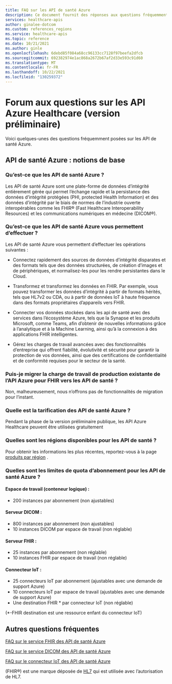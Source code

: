 ```yaml
---
title: FAQ sur les API de santé Azure
description: Ce document fournit des réponses aux questions fréquemment posées sur les API de santé Azure.
services: healthcare-apis
author: ginalee-dotcom
ms.custom: references_regions
ms.service: healthcare-apis
ms.topic: reference
ms.date: 10/21/2021
ms.author: ginle
ms.openlocfilehash: 6debd85f084a68cc96133cc7128f97beefa2dfcb
ms.sourcegitcommit: 692382974e1ac868a2672b67af2d33e593c91d60
ms.translationtype: MT
ms.contentlocale: fr-FR
ms.lasthandoff: 10/22/2021
ms.locfileid: "130259372"
---
```

# <a name="frequently-asked-questions-about-azure-healthcare-apis-preview"></a>Forum aux questions sur les API Azure Healthcare (version préliminaire)

Voici quelques-unes des questions fréquemment posées sur les API de santé Azure.

## <a name="azure-healthcare-apis-the-basics"></a>API de santé Azure : notions de base

### <a name="what-is-the-azure-healthcare-apis"></a>Qu’est-ce que les API de santé Azure ?
Les API de santé Azure sont une plate-forme de données d’intégrité entièrement gérée qui permet l’échange rapide et la persistance des données d’intégrité protégées (PHI, protected Health Information) et des données d’intégrité par le biais de normes de l’industrie ouverte interopérables comme les FHIR® (Fast Healthcare Interoperability Resources) et les communications numériques en médecine (DICOM®).

### <a name="what-do-the-azure-healthcare-apis-enable-you-to-do"></a>Qu’est-ce que les API de santé Azure vous permettent d’effectuer ?
Les API de santé Azure vous permettent d’effectuer les opérations suivantes : 

* Connectez rapidement des sources de données d’intégrité disparates et des formats tels que des données structurées, de création d’images et de périphériques, et normalisez-les pour les rendre persistantes dans le Cloud.

* Transformez et transformez les données en FHIR. Par exemple, vous pouvez transformer les données d’intégrité à partir de formats hérités, tels que HL7v2 ou CDA, ou à partir de données IoT à haute fréquence dans des formats propriétaires d’appareils vers FHIR.

* Connecter vos données stockées dans les api de santé avec des services dans l’écosystème Azure, tels que la Synapse et les produits Microsoft, comme Teams, afin d’obtenir de nouvelles informations grâce à l’analytique et à la Machine Learning, ainsi qu’à la connexion à des applications FHIR intelligentes.

* Gérez les charges de travail avancées avec des fonctionnalités d’entreprise qui offrent fiabilité, évolutivité et sécurité pour garantir la protection de vos données, ainsi que des certifications de confidentialité et de conformité requises pour le secteur de la santé.

### <a name="can-i-migrate-my-existing-production-workload-from-azure-api-for-fhir-to-healthcare-apis"></a>Puis-je migrer la charge de travail de production existante de l’API Azure pour FHIR vers les API de santé ?
Non, malheureusement, nous n’offrons pas de fonctionnalités de migration pour l’instant. 

### <a name="what-is-the-pricing-of-azure-healthcare-apis"></a>Quelle est la tarification des API de santé Azure ?
Pendant la phase de la version préliminaire publique, les API Azure Healthcare peuvent être utilisées gratuitement

### <a name="what-regions-are-healthcare-apis-available"></a>Quelles sont les régions disponibles pour les API de santé ?
Pour obtenir les informations les plus récentes, reportez-vous à la page [produits par région](https://azure.microsoft.com/global-infrastructure/services/?products=azure-api-for-fhir) . 
          
### <a name="what-are-the-subscription-quota-limits-for-the-azure-healthcare-apis"></a>Quelles sont les limites de quota d’abonnement pour les API de santé Azure ?

#### <a name="workspace-logical-container"></a>Espace de travail (conteneur logique) :
* 200 instances par abonnement (non ajustables)

#### <a name="dicom-server"></a>Serveur DICOM :
* 800 instances par abonnement (non ajustables)
* 10 instances DICOM par espace de travail (non réglable)

#### <a name="fhir-server"></a>Serveur FHIR :
* 25 instances par abonnement (non réglable)
* 10 instances FHIR par espace de travail (non réglable)

#### <a name="iot-connector"></a>Connecteur IoT :
* 25 connecteurs IoT par abonnement (ajustables avec une demande de support Azure)
* 10 connecteurs IoT par espace de travail (ajustables avec une demande de support Azure)
* Une destination FHIR * par connecteur IoT (non réglable)

(*-FHIR destination est une ressource enfant du connecteur IoT)

## <a name="more-frequently-asked-questions"></a>Autres questions fréquentes
[FAQ sur le service FHIR des API de santé Azure](./fhir/fhir-faq.md)

[FAQ sur le service DICOM des API de santé Azure](./dicom/dicom-services-faqs.yml)

[FAQ sur le connecteur IoT des API de santé Azure](./iot/iot-connector-faqs.md)

(FHIR&#174;) est une marque déposée de [HL7](https://hl7.org/fhir/) qui est utilisée avec l’autorisation de HL7.